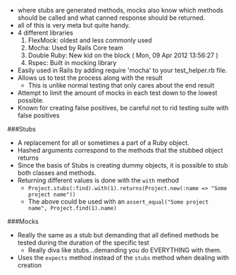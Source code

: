 * where stubs are generated methods, mocks also know which methods should be called and what canned response should be returned.
* all of this is very meta but quite handy.
* 4 different libraries
  1. FlexMock: oldest and less commonly used
  1. Mocha: Used by Rails Core team
  1. Double Ruby: New kid on the block ( Mon, 09 Apr 2012 13:56:27 )
  1. Rspec: Built in mocking library
* Easily used in Rails by adding require 'mocha' to your test_helper.rb file. 
* Allows us to test the process along with the result
  * This is unlike normal testing that only cares about the end result
* Attempt to limit the amount of mocks in each test down to the lowest possible.
* Known for creating false positives, be careful not to rid testing suite with false positives

###Stubs

* A replacement for all or sometimes a part of a Ruby object.
* Hashed arguments correspond to the methods that the stubbed object returns
* Since the basis of Stubs is creating dummy objects, it is possible to stub both classes and methods.
* Returning different values is done with the `with` method
  * `Project.stubs(:find).with(1).returns(Project.new(:name => "Some project name"))`
  * The above could be used with an `assert_equal("Some project name", Project.find(1).name)`

###Mocks

* Really the same as a stub but demanding that all defined methods be tested during the duration of the specific test
  * Really diva like stubs...demanding you do EVERYTHING with them.
* Uses the `expects` method instead of the `stubs` method when dealing with creation